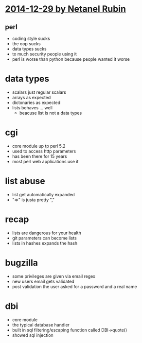 # [2014-12-29 by Netanel Rubin](https://events.ccc.de/congress/2014/Fahrplan/events/6243.html)

## perl

* coding style sucks
* the oop sucks
* data types sucks
* to much security people using it
* perl is worse than python because people wanted it worse

# data types

* scalars just regular scalars
* arrays as expected
* dictonaries as expected
* lists behaves ... well
    * beacuse list is not a data types

# cgi

* core module up tp perl 5.2
* used to access http parameters
* has been there for 15 years
* most perl web applications use it

# list abuse

* list get automatically expanded
* "=>" is justa pretty ","

# recap

* lists are dangerous for your health
* git parameters can become lists
* lists in hashes expands the hash

# bugzilla

* some privileges are given via email regex
* new users email gets validated
* post validation the user asked for a password and a real name

# dbi

* core module
* the typical database handler
* built in sql filtering/escaping function called DBI->quote()
* showed sql injection
